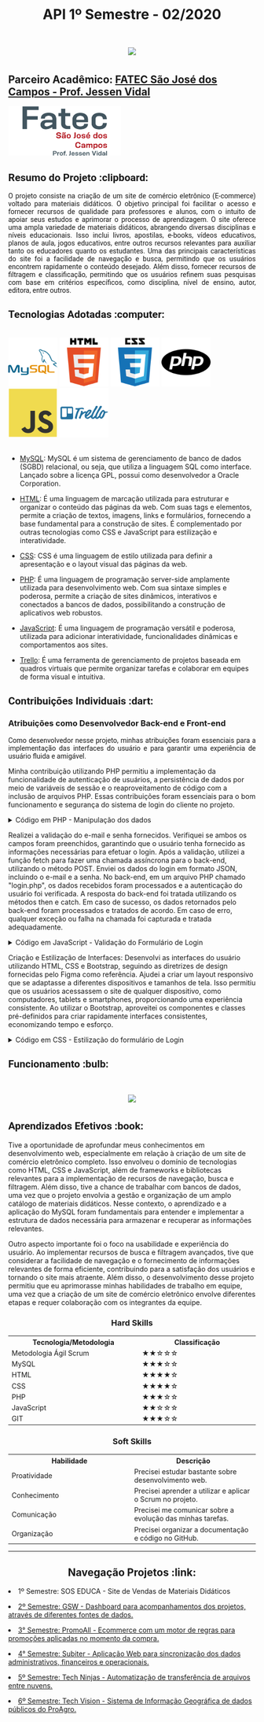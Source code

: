 <html>
<body>
 <h1 align="center"> API 1º Semestre - 02/2020</h1>
<h1 align="center"> 
<a href="https://github.com/Grupo-1-2020-PI-FATEC-ADS/SOS-EDUCA"><img src="https://img.shields.io/badge/GitHub-Repositório Projeto-181717?style=for-the-badge&logo=github"></a>
</h1>
 
 <h2> Parceiro Acadêmico: <a href="https://fatecsjc-prd.azurewebsites.net/">FATEC São José dos Campos - Prof. Jessen Vidal</a></h2>
 
<img src="https://github.com/BryanRibeiro/Portfolio-Projetos/blob/main/images/fatecsjc_400x192.png" height="100" width="230"/>
  
  <h2 style="font-family:roboto;"> Resumo do Projeto :clipboard:</h2>
  
  <p align="justify" style="font-family:roboto;"> O projeto consiste na criação de um site de comércio eletrônico (E-commerce) voltado para materiais didáticos. O objetivo principal foi facilitar o acesso e fornecer recursos de qualidade para professores e alunos, com o intuito de apoiar seus estudos e aprimorar o processo de aprendizagem. O site oferece uma ampla variedade de materiais didáticos, abrangendo diversas disciplinas e níveis educacionais. Isso inclui livros, apostilas, e-books, vídeos educativos, planos de aula, jogos educativos, entre outros recursos relevantes para auxiliar tanto os educadores quanto os estudantes.
Uma das principais características do site foi a facilidade de navegação e busca, permitindo que os usuários encontrem rapidamente o conteúdo desejado. Além disso, fornecer recursos de filtragem e classificação, permitindo que os usuários refinem suas pesquisas com base em critérios específicos, como disciplina, nível de ensino, autor, editora, entre outros.
 
 <h2 style="font-family:roboto;"> Tecnologias Adotadas :computer:</h2>
 
 <div style="display: inline_block"><br> 
 <img src="https://raw.githubusercontent.com/devicons/devicon/1119b9f84c0290e0f0b38982099a2bd027a48bf1/icons/mysql/mysql-original-wordmark.svg" width="100"    height="100" />	 
 <img src="https://raw.githubusercontent.com/devicons/devicon/1119b9f84c0290e0f0b38982099a2bd027a48bf1/icons/html5/html5-original-wordmark.svg" width="100"    height="100" />
 <img src="https://raw.githubusercontent.com/devicons/devicon/1119b9f84c0290e0f0b38982099a2bd027a48bf1/icons/css3/css3-original-wordmark.svg" width="100" height="100" />
 <img src="https://raw.githubusercontent.com/devicons/devicon/1119b9f84c0290e0f0b38982099a2bd027a48bf1/icons/php/php-plain.svg" width="100" height="100" />
 <img src="https://raw.githubusercontent.com/devicons/devicon/1119b9f84c0290e0f0b38982099a2bd027a48bf1/icons/javascript/javascript-original.svg" width="100"    height="100" />	
 <img src="https://raw.githubusercontent.com/devicons/devicon/1119b9f84c0290e0f0b38982099a2bd027a48bf1/icons/trello/trello-plain-wordmark.svg" width="100" height="100" />
</div>
 
	
	
<br>
 
  <ul>
  <li><a href="https://www.mysql.com/">MySQL</a>: MySQL é um sistema de gerenciamento de banco de dados (SGBD) relacional, ou seja, que utiliza a linguagem SQL como interface. Lançado sobre a licença GPL, possui como desenvolvedor a Oracle Corporation.</p></li>
  </li>	  
  <li><a href="https://html.spec.whatwg.org/multipage/">HTML</a>: É uma linguagem de marcação utilizada para estruturar e organizar o conteúdo das páginas da web. Com suas tags e elementos, permite a criação de textos, imagens, links e formulários, fornecendo a base fundamental para a construção de sites. É complementado por outras tecnologias como CSS e JavaScript para estilização e interatividade.</p></li>
  </li>
   <li><a href="https://www.w3.org/Style/CSS/Overview.en.html">CSS</a>: CSS é uma linguagem de estilo utilizada para definir a apresentação e o layout visual das páginas da web.</p></li>
  </li>
   <li><a href="https://www.php.net/">PHP</a>: É uma linguagem de programação server-side amplamente utilizada para desenvolvimento web. Com sua sintaxe simples e poderosa, permite a criação de sites dinâmicos, interativos e conectados a bancos de dados, possibilitando a construção de aplicativos web robustos.</p></li>
  </li>
   <li><a href="https://developer.mozilla.org/pt-BR/docs/Web/JavaScript">JavaScript</a>: É uma linguagem de programação versátil e poderosa, utilizada para adicionar interatividade, funcionalidades dinâmicas e comportamentos aos sites.</p></li>
  </li>
  <li><a href="https://trello.com/https://trello.com">Trello</a>: É uma ferramenta de gerenciamento de projetos baseada em quadros virtuais que permite organizar tarefas e colaborar em equipes de forma visual e intuitiva.</p></li>
  </li>

  </ul>
  
  <h2 style="font-family:roboto;"> Contribuições Individuais :dart:</h2>
  
  <h3> Atribuições como Desenvolvedor Back-end e Front-end</h3>
  <p align="justify" style="font-family:roboto;"> Como desenvolvedor nesse projeto, minhas atribuições foram essenciais para a implementação das interfaces do usuário e para garantir uma experiência de usuário fluida e amigável.

Minha contribuição utilizando PHP permitiu a implementação da funcionalidade de autenticação de usuários, a persistência de dados por meio de variáveis de sessão e o reaproveitamento de código com a inclusão de arquivos PHP. Essas contribuições foram essenciais para o bom funcionamento e segurança do sistema de login do cliente no projeto.

<details>
	
<summary>Código em PHP - Manipulação dos dados</summary>
 
> Inicialização de sessão: Com a linha "?php session_start(); ?", iniciei uma sessão PHP. Isso permite que armazene e acesse variáveis de sessão, que podem ser usadas para manter dados específicos do usuário entre as requisições.

> Utilizei o PHP para manipular os dados submetidos no formulário de login. O formulário é enviado para o arquivo "autenticando_clientes.php" através do atributo action no elemento "form".
	
```php
 
<?php session_start(); ?>
<!DOCTYPE html>
<html lang="pt-br">
<head>
  <meta charset="utf-8">
  <meta name="viewport" content="width=device-width, initial-scale=1">
  <?php include('cabecalho.php');?>
	<title>Login do cliente</title>
</head>
<body>
  <?php include('navbar.php');?>
  <?php (include("progresso.php"))(1);?>
 
  <div class="container">
	<!-- Main Content -->
	<div class="container-fluid">
		<div class="row main-content bg-success text-center">
			<div class="col-md-4 text-center company__info">
				<span class="company__logo"><h2><img src="images/sos.gif" alt="" width="120px" height="120px"></span></h2></img>
			</div>
			<div class="col-md-8 col-xs-12 col-sm-12 login_form ">
				<div class="container-fluid">
					<div class="row">
						<h2>Log In</h2>
					</div>
					<div class="row">
						<form control="" class="form-group" action="autenticando_clientes.php" method="POST">
							<div class="row">
								<input type="text" id="username" class="form__input" name="usuario" value="<?php echo @$_SESSION['usuario']?>"  placeholder="Digite seu Email">
							</div>
							<div class="row">
								<!-- <span class="fa fa-lock"></span> -->
								<input type="password" id="password" class="form__input" name="senha" <?= @$_SESSION['senha'] ? 'autofocus' : '' ?>  maxlength="8" placeholder="Digite sua senha">
							</div>
							<div class="row">
								<input type="submit" value="Login" class="btn2">
							</div>
						</form>
					</div>
				</div>
			</div>
		</div>
  </div>
</div>
</body>
  <?php include('rodape.php');?> 
</body>
</html>

```

</details>  

Realizei a validação do e-mail e senha fornecidos. Verifiquei se ambos os campos foram preenchidos, garantindo que o usuário tenha fornecido as informações necessárias para efetuar o login. Após a validação, utilizei a função fetch para fazer uma chamada assíncrona para o back-end, utilizando o método POST. Enviei os dados do login em formato JSON, incluindo o e-mail e a senha. No back-end, em um arquivo PHP chamado "login.php", os dados recebidos foram processados e a autenticação do usuário foi verificada. A resposta do back-end foi tratada utilizando os métodos then e catch. Em caso de sucesso, os dados retornados pelo back-end foram processados e tratados de acordo. Em caso de erro, qualquer exceção ou falha na chamada foi capturada e tratada adequadamente.

<details>
	
<summary>Código em JavaScript - Validação do Formulário de Login</summary>
 
```javascript

document.getElementById("loginForm").addEventListener("submit", function(event) {
  event.preventDefault();
  var email = document.getElementById("email").value;
  var password = document.getElementById("password").value;
  
  // Realizar validação do email e senha
  if (email && password) {
    // Fazer chamada assíncrona para o back-end em PHP
    fetch("login.php", {
      method: "POST",
      body: JSON.stringify({ email: email, password: password }),
      headers: {
        "Content-Type": "application/json"
      }
    })
    .then(response => response.json())
    .then(data => {
      // Tratar a resposta do back-end
    })
    .catch(error => {
      // Tratar erros
    });
  }
});

```

</details>  
 
Criação e Estilização de Interfaces:
Desenvolvi as interfaces do usuário utilizando HTML, CSS e Bootstrap, seguindo as diretrizes de design fornecidas pelo Figma como referência.
Ajudei a criar um layout responsivo que se adaptasse a diferentes dispositivos e tamanhos de tela. Isso permitiu que os usuários acessassem o site de qualquer dispositivo, como computadores, tablets e smartphones, proporcionando uma experiência consistente.
Ao utilizar o Bootstrap, aproveitei os componentes e classes pré-definidos para criar rapidamente interfaces consistentes, economizando tempo e esforço.

<details>
	
<summary>Código em CSS - Estilização do formulário de Login</summary>
	
```css

  .wrapper {
    display: flex;
    align-items: center;
    flex-direction: column; 
    justify-content: center;
    width: 100%;
    min-height: 100%;
    padding: 20px;
  }
  
  #formContent {
    -webkit-border-radius: 10px 10px 10px 10px;
    border-radius: 10px 10px 10px 10px;
    background: #fff;
    padding: 30px;
    width: 90%;
    max-width: 450px;
    position: relative;
    padding: 0px;
    -webkit-box-shadow: 0 30px 60px 0 rgba(0,0,0,0.3);
    box-shadow: 0 30px 60px 0 rgba(0,0,0,0.3);
    text-align: center;
  }
  
  #formFooter {
    background-color: #f6f6f6;
    border-top: 1px solid #dce8f1;
    padding: 25px;
    text-align: center;
    -webkit-border-radius: 0 0 10px 10px;
    border-radius: 0 0 10px 10px;
  }

```
 
</details> 
  
  <h2 style="font-family:roboto;"> Funcionamento :bulb:</h2>

  <h1 align="center"> <img src = "https://github.com/Grupo-1-2020-PI-FATEC-ADS/SOS-EDUCA/blob/master/Imagens%20Geral/videosprint3.gif"/></h1>
 
  <h2 style="font-family:roboto;"> Aprendizados Efetivos :book:</h2>   
  
Tive a oportunidade de aprofundar meus conhecimentos em desenvolvimento web, especialmente em relação à criação de um site de comércio eletrônico completo. Isso envolveu o domínio de tecnologias como HTML, CSS e JavaScript, além de frameworks e bibliotecas relevantes para a implementação de recursos de navegação, busca e filtragem. Além disso, tive a chance de trabalhar com bancos de dados, uma vez que o projeto envolvia a gestão e organização de um amplo catálogo de materiais didáticos. Nesse contexto, o aprendizado e a aplicação do MySQL foram fundamentais para entender e implementar a estrutura de dados necessária para armazenar e recuperar as informações relevantes.

Outro aspecto importante foi o foco na usabilidade e experiência do usuário. Ao implementar recursos de busca e filtragem avançados, tive que considerar a facilidade de navegação e o fornecimento de informações relevantes de forma eficiente, contribuindo para a satisfação dos usuários e tornando o site mais atraente. Além disso, o desenvolvimento desse projeto permitiu que eu aprimorasse minhas habilidades de trabalho em equipe, uma vez que a criação de um site de comércio eletrônico envolve diferentes etapas e requer colaboração com os integrantes da equipe.

  <h3 align="center"> Hard Skills </h3>
  <table align="center">
    <tr>
      <th width="300px">Tecnologia/Metodologia</th>
      <th width="300px">Classificação</th>
    </tr>
    <tr>
      <td>Metodologia Ágil Scrum</td>
      <td>★★☆☆☆</td>
    </tr>
    <tr>
      <td>MySQL</td>
      <td>★★★☆☆</td>
    </tr>	
    <tr>
      <td>HTML</td>
      <td>★★★★☆</td>
    </tr>
    <tr>
      <td>CSS</td>
      <td>★★★★☆</td>
    </tr>
   <tr>
      <td>PHP</td>
      <td>★★★☆☆</td>
    </tr>
   <tr>
      <td>JavaScript</td>
      <td>★★☆☆☆</td>
    </tr>
    <tr>
      <td>GIT</td>
      <td>★★★☆☆</td>
    </tr>
  </table>
  
  <h3 align="center">Soft Skills</h3>
  <table align="center">
    <tr>
      <th width="300px">Habilidade</th>
      <th width="300px">Descrição</th>
    </tr>
    <tr>
      <td>Proatividade</td>
      <td>Precisei estudar bastante sobre desenvolvimento web.</td>
    </tr>
    <tr>
      <td>Conhecimento</td>
      <td>Precisei aprender a utilizar e aplicar o Scrum no projeto.</td>
    </tr>
    <tr>
      <td>Comunicação</td>
      <td>Precisei me comunicar sobre a evolução das minhas tarefas.</td>
    </tr>
    <tr>
      <td>Organização</td>
      <td>Precisei organizar a documentação e código no GitHub.</td>
    </tr>
  </table>
  
---

 <h2 align="center"> Navegação Projetos :link:</h2>
 
   <p align="justify" style="font-family:roboto;"><li> 1º Semestre: SOS EDUCA - Site de Vendas de Materiais Didáticos</li></p>
   <p align="justify" style="font-family:roboto;"><li><a href="https://github.com/BryanRibeiro/Portfolio-Projetos/blob/main/API_2.md">2º Semestre: GSW - Dashboard para acompanhamentos dos projetos, através de diferentes fontes de dados.</a></li></p>
   <p align="justify" style="font-family:roboto;"><li><a href="https://github.com/BryanRibeiro/Portfolio-Projetos/blob/main/API_3.md">3° Semestre: PromoAll - Ecommerce com um motor de regras para promoções aplicadas no momento da compra.</a></li></p>
   <p align="justify" style="font-family:roboto;"><li><a href="https://github.com/BryanRibeiro/Portfolio-Projetos/blob/main/API_4.md">4° Semestre: Subiter - Aplicação Web para sincronização dos dados administrativos, financeiros e operacionais.</a></li></p>
   <p align="justify" style="font-family:roboto;"><li><a href="https://github.com/BryanRibeiro/Portfolio-Projetos/blob/main/API_5.md">5º Semestre: Tech Ninjas - Automatização de transferência de arquivos entre nuvens.</a></li></p>
   <p align="justify" style="font-family:roboto;"><li><a href="https://github.com/BryanRibeiro/Portfolio-Projetos/blob/main/API_6.md">6º Semestre: Tech Vision - Sistema de Informação Geográfica de dados públicos do ProAgro.</a></li></p>
  
</body>
</html>

